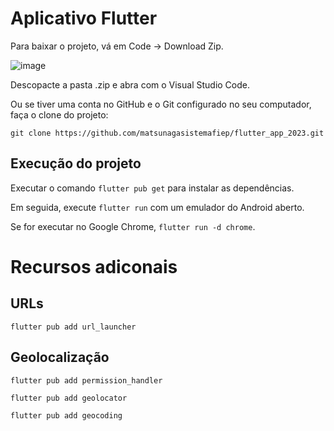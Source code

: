 # Aplicativo Flutter

Para baixar o projeto, vá em Code -> Download Zip.

![image](https://github.com/matsunagasistemafiep/flutter_app_2023/assets/83678675/32347416-d63a-4bfc-893f-446c11f16225)

Descopacte a pasta .zip e abra com o Visual Studio Code.

Ou se tiver uma conta no GitHub e o Git configurado no seu computador, faça o clone do projeto:

``git clone https://github.com/matsunagasistemafiep/flutter_app_2023.git``

## Execução do projeto
Executar o comando ``flutter pub get`` para instalar as dependências.

Em seguida, execute ``flutter run`` com um emulador do Android aberto.

Se for executar no Google Chrome, ``flutter run -d chrome``.

# Recursos adiconais

## URLs

`flutter pub add url_launcher` 

## Geolocalização

`flutter pub add permission_handler`

`flutter pub add geolocator`

`flutter pub add geocoding`
